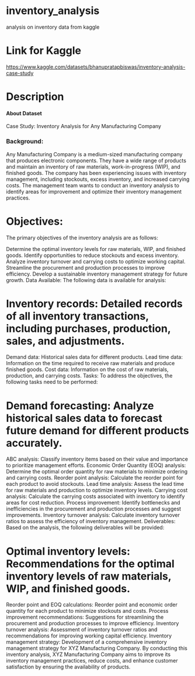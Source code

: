 # inventory_analysis
analysis on inventory data from kaggle
# Link for Kaggle
https://www.kaggle.com/datasets/bhanupratapbiswas/inventory-analysis-case-study

# Description

#### About Dataset
Case Study: Inventory Analysis for Any Manufacturing Company

### Background:
Any Manufacturing Company is a medium-sized manufacturing company that produces electronic components. They have a wide range of products and maintain an inventory of raw materials, work-in-progress (WIP), and finished goods. The company has been experiencing issues with inventory management, including stockouts, excess inventory, and increased carrying costs. The management team wants to conduct an inventory analysis to identify areas for improvement and optimize their inventory management practices.

# Objectives:
The primary objectives of the inventory analysis are as follows:

Determine the optimal inventory levels for raw materials, WIP, and finished goods.
Identify opportunities to reduce stockouts and excess inventory.
Analyze inventory turnover and carrying costs to optimize working capital.
Streamline the procurement and production processes to improve efficiency.
Develop a sustainable inventory management strategy for future growth.
Data Available:
The following data is available for analysis:

# Inventory records: Detailed records of all inventory transactions, including purchases, production, sales, and adjustments.
Demand data: Historical sales data for different products.
Lead time data: Information on the time required to receive raw materials and produce finished goods.
Cost data: Information on the cost of raw materials, production, and carrying costs.
Tasks:
To address the objectives, the following tasks need to be performed:

# Demand forecasting: Analyze historical sales data to forecast future demand for different products accurately.
ABC analysis: Classify inventory items based on their value and importance to prioritize management efforts.
Economic Order Quantity (EOQ) analysis: Determine the optimal order quantity for raw materials to minimize ordering and carrying costs.
Reorder point analysis: Calculate the reorder point for each product to avoid stockouts.
Lead time analysis: Assess the lead time for raw materials and production to optimize inventory levels.
Carrying cost analysis: Calculate the carrying costs associated with inventory to identify areas for cost reduction.
Process improvement: Identify bottlenecks and inefficiencies in the procurement and production processes and suggest improvements.
Inventory turnover analysis: Calculate inventory turnover ratios to assess the efficiency of inventory management.
Deliverables:
Based on the analysis, the following deliverables will be provided:

# Optimal inventory levels: Recommendations for the optimal inventory levels of raw materials, WIP, and finished goods.
Reorder point and EOQ calculations: Reorder point and economic order quantity for each product to minimize stockouts and costs.
Process improvement recommendations: Suggestions for streamlining the procurement and production processes to improve efficiency.
Inventory turnover analysis: Assessment of inventory turnover ratios and recommendations for improving working capital efficiency.
Inventory management strategy: Development of a comprehensive inventory management strategy for XYZ Manufacturing Company.
By conducting this inventory analysis, XYZ Manufacturing Company aims to improve its inventory management practices, reduce costs, and enhance customer satisfaction by ensuring the availability of products.
